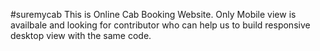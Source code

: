 #suremycab
This is Online Cab Booking Website. 
Only Mobile view is availbale and looking for contributor who can help us to build responsive desktop view with the same code.
